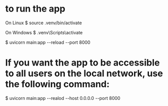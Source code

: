 # to run the app
On Linux
$ source .venv/bin/activate

On Windows
$ .venv\Scripts\activate

$ uvicorn main:app --reload --port 8000

# If you want the app to be accessible to all users on the local network, use the following command:

$ uvicorn main:app --realod --host 0.0.0.0 --port 8000
